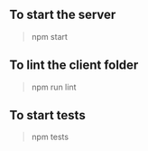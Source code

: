 
## To start the server
> npm start

## To lint the client folder
> npm run lint

## To start tests
> npm tests
